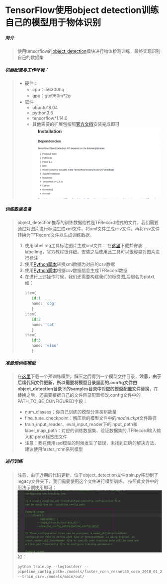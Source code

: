 # TensorFlow使用object detection训练自己的模型用于物体识别

##### 简介
> 使用tensorflow的[object_detection](https://blog.csdn.net/gbbb1234/article/details/78480896)模块进行物体检测训练，最终实现识别自己的数据集


 ##### 机器配置与工作环境：
> * 硬件：
>   * cpu：i56300hq
>   * gpu：gtx960m\*2g
> * 软件
>   * ubuntu18.04
>   * python3.6
>   * tensorflow\*1.14.0
>   * 其他需要的扩展包按照[官方文档](https://github.com/tensorflow/models/blob/master/research/object_detection/g3doc/installation.md)安装完成即可
>   ![enter description here](./images/1543593508954.png)
 ##### 训练数据准备
> object_detection推荐的训练数据格式是TFRecord格式的文件，我们需要通过对图片进行标注生成xml文件、将xml文件生成csv文件，再将csv文件转换为TFRecord文件以生成训练数据。
> 1. 使用labelImg工具标注图片生成xml文件：
>  在[这里](https://github.com/tzutalin/labelImg)下载并安装labelImg，官方教程很详细。安装之后使用此工具可以很容易对图片进行标注
> 2. 使用[Python脚本](https://github.com/Reqin/data_tools)转换xml数据为对应的csv数据
> 3. 使用[Python脚本](https://github.com/Reqin/data_tools)根据csv数据信息生成TFRecord数据
> 4. 在进行上述操作时候，我们还需要构建我们的标签图,后缀名为pbtxt,如：
>     ```Python
>     item{
>    	 id:1
>    	 name: 'dog'
>        }
>	  item{
>   	 id:2
>    	 name: 'cat'
>        }
>	  item{
>        id:3
>        name: 'else'
>	     }  
>      ```
 ##### 准备预训练模型
> 在[这里](https://github.com/tensorflow/models/blob/master/research/object_detection/g3doc/detection_model_zoo.md)下载一个预训练模型，解压之后得到一个模型文件目录，**注意，由于后续代码文件更新，所以需要将模型目录里面的.config文件由object_detection目录下的samples目录中对应的模型配置文件替换**，在替换之后，还需要根据自己的文件目录配置修改.config文件中的PATH_TO_BE_CONFIGURED字段：
> * num_classes：你自己训练的模型分类类别数量
> * fine_tune_checkpoint：解压后的模型文件中的*model.ckpt*文件路径
> * train_input_reader、eval_input_reader下的input_path和label_map_path：对应的训练数据集、验证数据集的.TFRecord输入输入和.pbtxt标签图文件
> * 注意：我在使用ssd模型的时候发生了错误，未找到正确的解决方法，建议使用faster_rcnn系列模型

##### 进行训练
> 注意，由于近期的代码更新，位于object_detection文件train.py移动到了legacy文件夹下，我们需要使用这个文件进行模型训练。
> 按照此文件中的用法示例使用即可：
> ![enter description here](./images/1543646361475.png)
> 如：
> ```
> python train.py --logtostderr --pipeline_config_path=./models/faster_rcnn_resnet50_coco_2018_01_28/pipeline.config --train_dir=./models/main/out/
> ```





